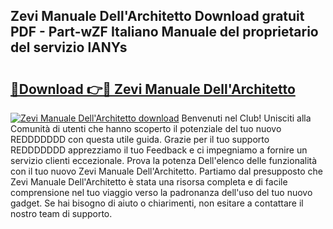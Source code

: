 ## Zevi Manuale Dell'Architetto Download gratuit PDF - Part-wZF Italiano Manuale del proprietario del servizio lANYs

# <h2><a href="http://dfh4m5.blite.top/?on=Zevi+Manuale+Dell%27Architetto">🔗Download 👉🔴 Zevi Manuale Dell'Architetto</a></h2>

[![Zevi Manuale Dell'Architetto download](https://i.imgur.com/lujVjoI.png)](http://dfh4m5.blite.top/?on=Zevi+Manuale+Dell%27Architetto)
Benvenuti nel Club! Unisciti alla Comunità di utenti che hanno scoperto il potenziale del tuo nuovo REDDDDDDD con questa utile guida. Grazie per il tuo supporto REDDDDDDD apprezziamo il tuo Feedback e ci impegniamo a fornire un servizio clienti eccezionale. Prova la potenza Dell'elenco delle funzionalità con il tuo nuovo Zevi Manuale Dell'Architetto. Partiamo dal presupposto che Zevi Manuale Dell'Architetto è stata una risorsa completa e di facile comprensione nel tuo viaggio verso la padronanza dell'uso del tuo nuovo gadget. Se hai bisogno di aiuto o chiarimenti, non esitare a contattare il nostro team di supporto.
